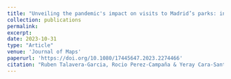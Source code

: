 ```yaml
---
title: "Unveiling the pandemic's impact on visits to Madrid’s parks: insights from mobile phone data analysis"
collection: publications
permalink:
excerpt:
date: 2023-10-31
type: "Article"
venue: 'Journal of Maps'
paperurl: 'https://doi.org/10.1080/17445647.2023.2274466'
citation: "Ruben Talavera-Garcia, Rocio Perez-Campaña & Yeray Cara-Santana (2023) Unveiling the pandemic's impact on visits to Madrid’s parks: insights from mobile phone data analysis, Journal of Maps, 19:1, DOI: 10.1080/17445647.2023.2274466"
---
```

